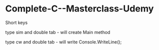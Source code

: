 # Complete-C--Masterclass-Udemy
Short keys

type sim and double tab - will create Main method

type cw and double tab - will write Console.WriteLine();
